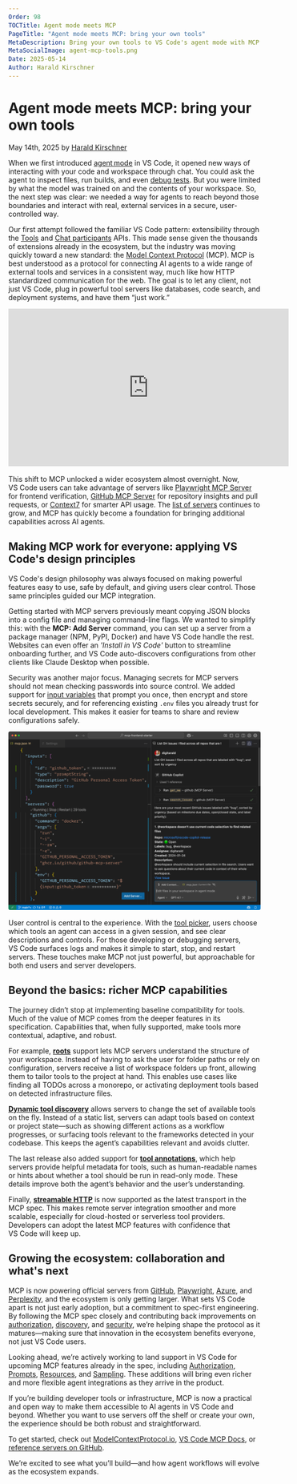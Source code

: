 ```yaml
---
Order: 98
TOCTitle: Agent mode meets MCP
PageTitle: "Agent mode meets MCP: bring your own tools"
MetaDescription: Bring your own tools to VS Code's agent mode with MCP.
MetaSocialImage: agent-mcp-tools.png
Date: 2025-05-14
Author: Harald Kirschner
---
```


# Agent mode meets MCP: bring your own tools

May 14th, 2025 by [Harald Kirschner](https://github.com/digitarald)

When we first introduced [agent mode](https://code.visualstudio.com/docs/copilot/chat/chat-agent-mode) in VS Code, it opened new ways of interacting with your code and workspace through chat. You could ask the agent to inspect files, run builds, and even [debug tests](https://code.visualstudio.com/docs/copilot/guides/test-with-copilot). But you were limited by what the model was trained on and the contents of your workspace. So, the next step was clear: we needed a way for agents to reach beyond those boundaries and interact with real, external services in a secure, user-controlled way.

Our first attempt followed the familiar VS Code pattern: extensibility through the [Tools](https://code.visualstudio.com/api/extension-guides/tools) and [Chat participants](https://code.visualstudio.com/api/extension-guides/chat) APIs. This made sense given the thousands of extensions already in the ecosystem, but the industry was moving quickly toward a new standard: the [Model Context Protocol](https://modelcontextprotocol.io/) (MCP). MCP is best understood as a protocol for connecting AI agents to a wide range of external tools and services in a consistent way, much like how HTTP standardized communication for the web. The goal is to let any client, not just VS Code, plug in powerful tool servers like databases, code search, and deployment systems, and have them “just work.”

<iframe width="560" height="315" src="https://www.youtube-nocookie.com//embed/VePxCcF99w4?si=vY-f4CKc0rrl5fDa&amp;start=164" title="Agent mode tools in VS Code" frameborder="0" allow="accelerometer; autoplay; clipboard-write; encrypted-media; gyroscope; picture-in-picture" allowfullscreen></iframe>

This shift to MCP unlocked a wider ecosystem almost overnight. Now, VS Code users can take advantage of servers like [Playwright MCP Server](https://github.com/microsoft/playwright-mcp) for frontend verification, [GitHub MCP Server](https://github.com/github/github-mcp-server/) for repository insights and pull requests, or [Context7](https://github.com/upstash/context7/) for smarter API usage. The [list of servers](https://github.com/modelcontextprotocol/servers) continues to grow, and MCP has quickly become a foundation for bringing additional capabilities across AI agents.

## Making MCP work for everyone: applying VS Code's design principles

VS Code's design philosophy was always focused on making powerful features easy to use, safe by default, and giving users clear control. Those same principles guided our MCP integration.

Getting started with MCP servers previously meant copying JSON blocks into a config file and managing command-line flags. We wanted to simplify this: with the **MCP: Add Server** command, you can set up a server from a package manager (NPM, PyPI, Docker) and have VS Code handle the rest. Websites can even offer an *'Install in VS Code'* button to streamline onboarding further, and VS Code auto-discovers configurations from other clients like Claude Desktop when possible.

Security was another major focus. Managing secrets for MCP servers should not mean checking passwords into source control. We added support for [input variables](https://code.visualstudio.com/docs/copilot/chat/mcp-servers#_add-an-mcp-server-to-your-workspace) that prompt you once, then encrypt and store secrets securely, and for referencing existing `.env` files you already trust for local development. This makes it easier for teams to share and review configurations safely.

![GitHub MCP Server with safely stored secrets using input variables](agent-mcp-tools.png)

User control is central to the experience. With the [tool picker](https://code.visualstudio.com/docs/copilot/chat/mcp-servers#_use-mcp-tools-in-agent-mode), users choose which tools an agent can access in a given session, and see clear descriptions and controls. For those developing or debugging servers, VS Code surfaces logs and makes it simple to start, stop, and restart servers. These touches make MCP not just powerful, but approachable for both end users and server developers.

## Beyond the basics: richer MCP capabilities

The journey didn’t stop at implementing baseline compatibility for tools. Much of the value of MCP comes from the deeper features in its specification. Capabilities that, when fully supported, make tools more contextual, adaptive, and robust.

For example, [**roots**](https://modelcontextprotocol.io/docs/concepts/roots) support lets MCP servers understand the structure of your workspace. Instead of having to ask the user for folder paths or rely on configuration, servers receive a list of workspace folders up front, allowing them to tailor tools to the project at hand. This enables use cases like finding all TODOs across a monorepo, or activating deployment tools based on detected infrastructure files.

[**Dynamic tool discovery**](https://modelcontextprotocol.io/docs/concepts/tools#tool-discovery-and-updates) allows servers to change the set of available tools on the fly. Instead of a static list, servers can adapt tools based on context or project state—such as showing different actions as a workflow progresses, or surfacing tools relevant to the frameworks detected in your codebase. This keeps the agent’s capabilities relevant and avoids clutter.

The last release also added support for [**tool annotations**](https://modelcontextprotocol.io/docs/concepts/tools#tool-annotations), which help servers provide helpful metadata for tools, such as human-readable names or hints about whether a tool should be run in read-only mode. These details improve both the agent’s behavior and the user’s understanding.

Finally, [**streamable HTTP**](https://modelcontextprotocol.io/specification/2025-03-26/basic/transports#streamable-http) is now supported as the latest transport in the MCP spec. This makes remote server integration smoother and more scalable, especially for cloud-hosted or serverless tool providers. Developers can adopt the latest MCP features with confidence that VS Code will keep up.

## Growing the ecosystem: collaboration and what's next

MCP is now powering official servers from [GitHub](https://github.com/github/github-mcp-server/), [Playwright](https://github.com/microsoft/playwright-mcp), [Azure](https://github.com/Azure/azure-mcp), and [Perplexity](https://github.com/perplexity-ai/perplexity-mcp), and the ecosystem is only getting larger. What sets VS Code apart is not just early adoption, but a commitment to spec-first engineering. By following the MCP spec closely and contributing back improvements on [authorization](https://github.com/modelcontextprotocol/specification/issues/205), [discovery](https://github.com/modelcontextprotocol/registry), and [security](https://devblogs.microsoft.com/blog/protecting-against-indirect-injection-attacks-mcp), we’re helping shape the protocol as it matures—making sure that innovation in the ecosystem benefits everyone, not just VS Code users.

Looking ahead, we’re actively working to land support in VS Code for upcoming MCP features already in the spec, including [Authorization](https://github.com/microsoft/vscode/issues/247759), [Prompts](https://github.com/microsoft/vscode/issues/244173), [Resources](https://github.com/microsoft/vscode/issues/244159), and [Sampling](https://github.com/microsoft/vscode/issues/244162). These additions will bring even richer and more flexible agent integrations as they arrive in the product.

If you’re building developer tools or infrastructure, MCP is now a practical and open way to make them accessible to AI agents in VS Code and beyond. Whether you want to use servers off the shelf or create your own, the experience should be both robust and straightforward.

To get started, check out [ModelContextProtocol.io](https://modelcontextprotocol.io/), [VS Code MCP Docs](https://code.visualstudio.com/docs/copilot/chat/mcp-servers), or [reference servers on GitHub](https://github.com/modelcontextprotocol/servers).

We’re excited to see what you’ll build—and how agent workflows will evolve as the ecosystem expands.